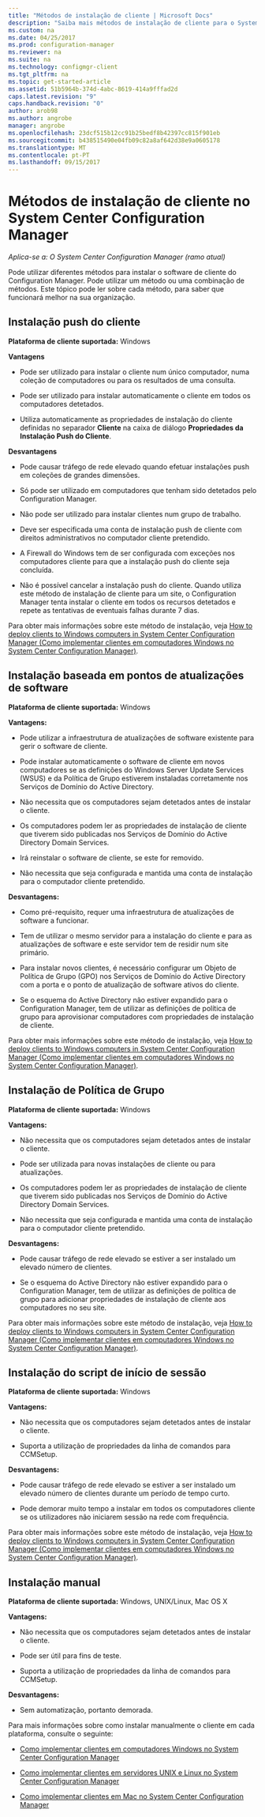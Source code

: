 ```yaml
---
title: "Métodos de instalação de cliente | Microsoft Docs"
description: "Saiba mais métodos de instalação de cliente para o System Center Configuration Manager."
ms.custom: na
ms.date: 04/25/2017
ms.prod: configuration-manager
ms.reviewer: na
ms.suite: na
ms.technology: configmgr-client
ms.tgt_pltfrm: na
ms.topic: get-started-article
ms.assetid: 51b5964b-374d-4abc-8619-414a9fffad2d
caps.latest.revision: "9"
caps.handback.revision: "0"
author: arob98
ms.author: angrobe
manager: angrobe
ms.openlocfilehash: 23dcf515b12cc91b25bedf8b42397cc815f901eb
ms.sourcegitcommit: b438515490e04fb09c82a8af642d38e9a0605178
ms.translationtype: MT
ms.contentlocale: pt-PT
ms.lasthandoff: 09/15/2017
---
```

# <a name="client-installation-methods-in-system-center-configuration-manager"></a>Métodos de instalação de cliente no System Center Configuration Manager

*Aplica-se a: O System Center Configuration Manager (ramo atual)*

Pode utilizar diferentes métodos para instalar o software de cliente do Configuration Manager. Pode utilizar um método ou uma combinação de métodos. Este tópico pode ler sobre cada método, para saber que funcionará melhor na sua organização.  

## <a name="client-push-installation"></a>Instalação push do cliente  

 **Plataforma de cliente suportada:** Windows  

 **Vantagens**  

-   Pode ser utilizado para instalar o cliente num único computador, numa coleção de computadores ou para os resultados de uma consulta.  

-   Pode ser utilizado para instalar automaticamente o cliente em todos os computadores detetados.  

-   Utiliza automaticamente as propriedades de instalação do cliente definidas no separador **Cliente** na caixa de diálogo **Propriedades da Instalação Push do Cliente**.  

 **Desvantagens**  

-   Pode causar tráfego de rede elevado quando efetuar instalações push em coleções de grandes dimensões.  

-   Só pode ser utilizado em computadores que tenham sido detetados pelo Configuration Manager.  

-   Não pode ser utilizado para instalar clientes num grupo de trabalho.  

-   Deve ser especificada uma conta de instalação push de cliente com direitos administrativos no computador cliente pretendido.  

-   A Firewall do Windows tem de ser configurada com exceções nos computadores cliente para que a instalação push do cliente seja concluída.  

-   Não é possível cancelar a instalação push do cliente. Quando utiliza este método de instalação de cliente para um site, o Configuration Manager tenta instalar o cliente em todos os recursos detetados e repete as tentativas de eventuais falhas durante 7 dias.  

 Para obter mais informações sobre este método de instalação, veja [How to deploy clients to Windows computers in System Center Configuration Manager (Como implementar clientes em computadores Windows no System Center Configuration Manager)](../../../../core/clients/deploy/deploy-clients-to-windows-computers.md).  

## <a name="software-update-point-based-installation"></a>Instalação baseada em pontos de atualizações de software  
 **Plataforma de cliente suportada:** Windows  

 **Vantagens:**  

-   Pode utilizar a infraestrutura de atualizações de software existente para gerir o software de cliente.  

-   Pode instalar automaticamente o software de cliente em novos computadores se as definições do Windows Server Update Services (WSUS) e da Política de Grupo estiverem instaladas corretamente nos Serviços de Domínio do Active Directory.  

-   Não necessita que os computadores sejam detetados antes de instalar o cliente.  

-   Os computadores podem ler as propriedades de instalação de cliente que tiverem sido publicadas nos Serviços de Domínio do Active Directory Domain Services.  

-   Irá reinstalar o software de cliente, se este for removido.  

-   Não necessita que seja configurada e mantida uma conta de instalação para o computador cliente pretendido.  

 **Desvantagens:**  

-   Como pré-requisito, requer uma infraestrutura de atualizações de software a funcionar.  

-   Tem de utilizar o mesmo servidor para a instalação do cliente e para as atualizações de software e este servidor tem de residir num site primário.  

-   Para instalar novos clientes, é necessário configurar um Objeto de Política de Grupo (GPO) nos Serviços de Domínio do Active Directory com a porta e o ponto de atualização de software ativos do cliente.  

-   Se o esquema do Active Directory não estiver expandido para o Configuration Manager, tem de utilizar as definições de política de grupo para aprovisionar computadores com propriedades de instalação de cliente.  

 Para obter mais informações sobre este método de instalação, veja [How to deploy clients to Windows computers in System Center Configuration Manager (Como implementar clientes em computadores Windows no System Center Configuration Manager)](../../../../core/clients/deploy/deploy-clients-to-windows-computers.md).  

## <a name="group-policy-installation"></a>Instalação de Política de Grupo  
 **Plataforma de cliente suportada:** Windows  

 **Vantagens:**  

-   Não necessita que os computadores sejam detetados antes de instalar o cliente.  

-   Pode ser utilizada para novas instalações de cliente ou para atualizações.  

-   Os computadores podem ler as propriedades de instalação de cliente que tiverem sido publicadas nos Serviços de Domínio do Active Directory Domain Services.  

-   Não necessita que seja configurada e mantida uma conta de instalação para o computador cliente pretendido.  

 **Desvantagens:**  

-   Pode causar tráfego de rede elevado se estiver a ser instalado um elevado número de clientes.  

-   Se o esquema do Active Directory não estiver expandido para o Configuration Manager, tem de utilizar as definições de política de grupo para adicionar propriedades de instalação de cliente aos computadores no seu site.  

 Para obter mais informações sobre este método de instalação, veja [How to deploy clients to Windows computers in System Center Configuration Manager (Como implementar clientes em computadores Windows no System Center Configuration Manager)](../../../../core/clients/deploy/deploy-clients-to-windows-computers.md).  

## <a name="logon-script-installation"></a>Instalação do script de início de sessão  
 **Plataforma de cliente suportada:** Windows  

 **Vantagens:**  

-   Não necessita que os computadores sejam detetados antes de instalar o cliente.  

-   Suporta a utilização de propriedades da linha de comandos para CCMSetup.  

 **Desvantagens:**  

-   Pode causar tráfego de rede elevado se estiver a ser instalado um elevado número de clientes durante um período de tempo curto.  

-   Pode demorar muito tempo a instalar em todos os computadores cliente se os utilizadores não iniciarem sessão na rede com frequência.  

 Para obter mais informações sobre este método de instalação, veja [How to deploy clients to Windows computers in System Center Configuration Manager (Como implementar clientes em computadores Windows no System Center Configuration Manager)](../../../../core/clients/deploy/deploy-clients-to-windows-computers.md).  

## <a name="manual-installation"></a>Instalação manual  
 **Plataforma de cliente suportada:** Windows, UNIX/Linux, Mac OS X  

 **Vantagens:**  

-   Não necessita que os computadores sejam detetados antes de instalar o cliente.  

-   Pode ser útil para fins de teste.  

-   Suporta a utilização de propriedades da linha de comandos para CCMSetup.  

 **Desvantagens:**  

-   Sem automatização, portanto demorada.  

 Para mais informações sobre como instalar manualmente o cliente em cada plataforma, consulte o seguinte:  

-   [Como implementar clientes em computadores Windows no System Center Configuration Manager](../../../../core/clients/deploy/deploy-clients-to-windows-computers.md)  

-   [Como implementar clientes em servidores UNIX e Linux no System Center Configuration Manager](../../../../core/clients/deploy/deploy-clients-to-unix-and-linux-servers.md)  

-   [Como implementar clientes em Mac no System Center Configuration Manager](../../../../core/clients/deploy/deploy-clients-to-macs.md)  
